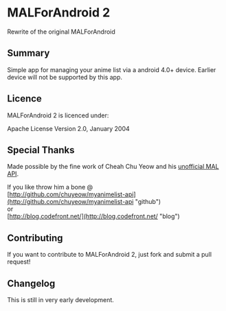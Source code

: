 # MALForAndroid 2

Rewrite of the original MALForAndroid 
 
## Summary

Simple app for managing your anime list via a android 4.0+ device. Earlier device will not be supported by this app.

## Licence

MALForAndroid 2 is licenced under: 

Apache License Version 2.0, January 2004

## Special Thanks
Made possible by the fine work of Cheah Chu Yeow
and his [unofficial MAL API][api].

If you like throw him a bone @  
[http://github.com/chuyeow/myanimelist-api](http://github.com/chuyeow/myanimelist-api "github")  
or   
[http://blog.codefront.net/](http://blog.codefront.net/ "blog")

## Contributing

If you want to contribute to MALForAndroid 2, just fork and submit a pull request!

## Changelog

This is still in very early development.

[api]: http://mal-api.com/  